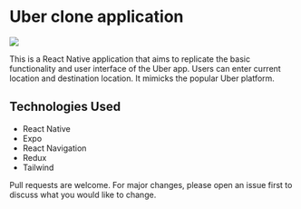 # Uber clone application

![](https://github.com/abu-git/uber-clone/tree/main/assets/gif/uber-clone-demo.gif)

This is a React Native application that aims to replicate the basic functionality and user interface of the Uber app. Users can enter current location and destination location. It mimicks the popular Uber platform.

## Technologies Used
+ React Native
+ Expo
+ React Navigation
+ Redux
+ Tailwind

Pull requests are welcome. For major changes, please open an issue first to discuss what you would like to change.

